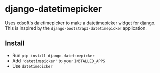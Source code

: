 # django-datetimepicker

Uses xdsoft's datetimepicker to make a datetimepicker widget for django.
This is inspired by the `django-bootstrap3-datetimepicker` application.


## Install

- Run `pip install django-datetimepicker`
- Add `'datetimepicker'` to your `INSTALLED_APPS`
- Use `datetimepicker`
